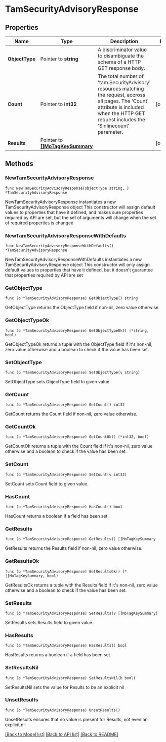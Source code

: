 # TamSecurityAdvisoryResponse

## Properties

Name | Type | Description | Notes
------------ | ------------- | ------------- | -------------
**ObjectType** | Pointer to **string** | A discriminator value to disambiguate the schema of a HTTP GET response body. | 
**Count** | Pointer to **int32** | The total number of &#39;tam.SecurityAdvisory&#39; resources matching the request, accross all pages. The &#39;Count&#39; attribute is included when the HTTP GET request includes the &#39;$inlinecount&#39; parameter. | [optional] 
**Results** | Pointer to [**[]MoTagKeySummary**](mo.TagKeySummary.md) |  | [optional] 

## Methods

### NewTamSecurityAdvisoryResponse

`func NewTamSecurityAdvisoryResponse(objectType string, ) *TamSecurityAdvisoryResponse`

NewTamSecurityAdvisoryResponse instantiates a new TamSecurityAdvisoryResponse object
This constructor will assign default values to properties that have it defined,
and makes sure properties required by API are set, but the set of arguments
will change when the set of required properties is changed

### NewTamSecurityAdvisoryResponseWithDefaults

`func NewTamSecurityAdvisoryResponseWithDefaults() *TamSecurityAdvisoryResponse`

NewTamSecurityAdvisoryResponseWithDefaults instantiates a new TamSecurityAdvisoryResponse object
This constructor will only assign default values to properties that have it defined,
but it doesn't guarantee that properties required by API are set

### GetObjectType

`func (o *TamSecurityAdvisoryResponse) GetObjectType() string`

GetObjectType returns the ObjectType field if non-nil, zero value otherwise.

### GetObjectTypeOk

`func (o *TamSecurityAdvisoryResponse) GetObjectTypeOk() (*string, bool)`

GetObjectTypeOk returns a tuple with the ObjectType field if it's non-nil, zero value otherwise
and a boolean to check if the value has been set.

### SetObjectType

`func (o *TamSecurityAdvisoryResponse) SetObjectType(v string)`

SetObjectType sets ObjectType field to given value.


### GetCount

`func (o *TamSecurityAdvisoryResponse) GetCount() int32`

GetCount returns the Count field if non-nil, zero value otherwise.

### GetCountOk

`func (o *TamSecurityAdvisoryResponse) GetCountOk() (*int32, bool)`

GetCountOk returns a tuple with the Count field if it's non-nil, zero value otherwise
and a boolean to check if the value has been set.

### SetCount

`func (o *TamSecurityAdvisoryResponse) SetCount(v int32)`

SetCount sets Count field to given value.

### HasCount

`func (o *TamSecurityAdvisoryResponse) HasCount() bool`

HasCount returns a boolean if a field has been set.

### GetResults

`func (o *TamSecurityAdvisoryResponse) GetResults() []MoTagKeySummary`

GetResults returns the Results field if non-nil, zero value otherwise.

### GetResultsOk

`func (o *TamSecurityAdvisoryResponse) GetResultsOk() (*[]MoTagKeySummary, bool)`

GetResultsOk returns a tuple with the Results field if it's non-nil, zero value otherwise
and a boolean to check if the value has been set.

### SetResults

`func (o *TamSecurityAdvisoryResponse) SetResults(v []MoTagKeySummary)`

SetResults sets Results field to given value.

### HasResults

`func (o *TamSecurityAdvisoryResponse) HasResults() bool`

HasResults returns a boolean if a field has been set.

### SetResultsNil

`func (o *TamSecurityAdvisoryResponse) SetResultsNil(b bool)`

 SetResultsNil sets the value for Results to be an explicit nil

### UnsetResults
`func (o *TamSecurityAdvisoryResponse) UnsetResults()`

UnsetResults ensures that no value is present for Results, not even an explicit nil

[[Back to Model list]](../README.md#documentation-for-models) [[Back to API list]](../README.md#documentation-for-api-endpoints) [[Back to README]](../README.md)


